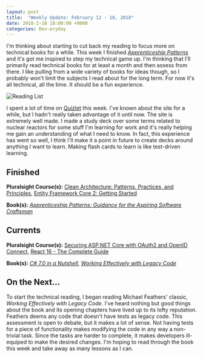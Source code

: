 ```yaml
---
layout: post
title:  "Weekly Update: February 12 - 18, 2018"
date: 2018-2-18 18:00:00 +0000
categories: Dev-eryday
---
```


I'm thinking about starting to cut back my reading to focus more on technical books for a while. This week I finished *[Apprenticeship Patterns][ap]* and it's got me inspired to step my technical game up. I'm thinking that I'll primarily read technical books for at least a month and then assess from there. I like pulling from a wide variety of books for ideas though, so I probably won't limit the subjects I read about for the long term. For now it's all technical, all the time. It should be a fun experience.

![Reading List](https://farm5.staticflickr.com/4744/38515072600_54e3b5c5aa_z.jpg)

I spent a lot of time on [Quizlet][ql] this week. I've known about the site for a while, but I hadn't really taken advantage of it until now. The site is extremely well made. I made a study deck over some terms related to nuclear reactors for some stuff I'm learning for work and it's really helping me gain an understanding of what I need to know. In fact, this experience has went so well, I think I'll make it a point in future to create decks around anything I want to learn. Making flash cards to learn is like test-driven learning.

Finished
--------

**Pluralsight Course(s):** [Clean Architecture: Patterns, Practices, and Principles][ca], [Entity Framework Core 2: Getting Started][efc]

**Book(s):** *[Apprenticeship Patterns: Guidance for the Aspiring Software Craftsman][ap]*

Currents
--------
**Pluralsight Course(s):**  [Securing ASP.NET Core with OAuth2 and OpenID Connect][secure], [React 16 - The Complete Guide][re]

**Book(s):** *[C# 7.0 in a Nutshell][nut]*, *[Working Effectively with Legacy Code][lc]*

On the Next...
--------
To start the technical reading, I began reading Michael Feathers' classic, *Working Effectively with Legacy Code*. I've heard nothing but good things about the book and its opening chapters have lived up to its lofty reputation. Feathers deems any code that doesn't have tests as legacy code. This assessment is open to debate, but it makes a lot of sense. Not having tests for a piece of functionality makes modifying the code in any way a non-trivial task. Since the tasks are harder to complete, it makes developers ill-equiped to make the desired changes. I'm hoping to read through the book this week and take away as many lessons as I can.


[fun]: https://app.pluralsight.com/library/courses/making-functional-csharp/table-of-contents
[rul]: https://www.amazon.com/12-Rules-Life-Antidote-Chaos-ebook/dp/B01FPGY5T0/
[re]: https://www.udemy.com/react-the-complete-guide-incl-redux/
[core]: https://app.pluralsight.com/library/courses/aspdotnetcore-implementing-securing-api/table-of-contents
[secure]: https://app.pluralsight.com/library/courses/asp-dotnet-core-oauth2-openid-connect-securing/table-of-contents
[core2]: https://app.pluralsight.com/library/courses/asp-dot-net-core-oauth/table-of-contents
[nut]: https://www.amazon.com/C-7-0-Nutshell-Definitive-Reference/dp/1491987650
[wu]: https://www.amazon.com/Waking-Up-Spirituality-Without-Religion-ebook/dp/B00GEEB9YC/
[li]: https://stevewedig.com/2014/02/03/software-developers-reading-list/
[ps]: https://www.amazon.com/Perennial-Seller-Making-Marketing-Lasts-ebook/dp/B01N8SL7FH
[gv]: https://www.youtube.com/watch?v=7kVeCqQCxlk
[cgl]: https://developer.mozilla.org/en-US/docs/Web/CSS/CSS_Grid_Layout
[pbp]: https://app.pluralsight.com/library/courses/play-by-play-packaging-deploying-real-world-asp-dont-net-core-app/table-of-contents
[ca]: https://app.pluralsight.com/library/courses/clean-architecture-patterns-practices-principles/table-of-contents
[ap]: https://www.amazon.com/Apprenticeship-Patterns-Guidance-Aspiring-Craftsman/dp/0596518382/
[ql]: https://quizlet.com/
[efc]: https://app.pluralsight.com/library/courses/entity-framework-core-2-getting-started/table-of-contents
[lc]: https://www.amazon.com/Working-Effectively-Legacy-Michael-Feathers/dp/0131177052/